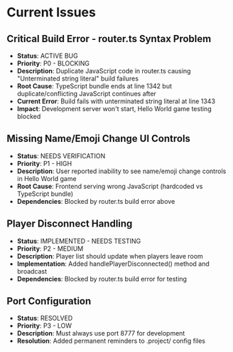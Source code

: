# Current Issues

## Critical Build Error - router.ts Syntax Problem
- **Status**: ACTIVE BUG
- **Priority**: P0 - BLOCKING
- **Description**: Duplicate JavaScript code in router.ts causing "Unterminated string literal" build failures
- **Root Cause**: TypeScript bundle ends at line 1342 but duplicate/conflicting JavaScript continues after
- **Current Error**: Build fails with unterminated string literal at line 1343
- **Impact**: Development server won't start, Hello World game testing blocked

## Missing Name/Emoji Change UI Controls
- **Status**: NEEDS VERIFICATION
- **Priority**: P1 - HIGH  
- **Description**: User reported inability to see name/emoji change controls in Hello World game
- **Root Cause**: Frontend serving wrong JavaScript (hardcoded vs TypeScript bundle)
- **Dependencies**: Blocked by router.ts build error above

## Player Disconnect Handling
- **Status**: IMPLEMENTED - NEEDS TESTING
- **Priority**: P2 - MEDIUM
- **Description**: Player list should update when players leave room
- **Implementation**: Added handlePlayerDisconnected() method and broadcast
- **Dependencies**: Blocked by router.ts build error for testing

## Port Configuration
- **Status**: RESOLVED
- **Priority**: P3 - LOW
- **Description**: Must always use port 8777 for development
- **Resolution**: Added permanent reminders to .project/ config files